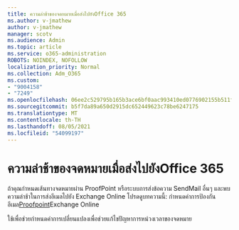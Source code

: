 ```yaml
---
title: ความล่าช้าของจดหมายเมื่อส่งไปยังOffice 365
ms.author: v-jmathew
author: v-jmathew
manager: scotv
ms.audience: Admin
ms.topic: article
ms.service: o365-administration
ROBOTS: NOINDEX, NOFOLLOW
localization_priority: Normal
ms.collection: Adm_O365
ms.custom:
- "9004158"
- "7249"
ms.openlocfilehash: 06ee2c529795b165b3ace6bf0aac993410ed0776902155b511f920a09d133d84
ms.sourcegitcommit: b5f7da89a650d2915dc652449623c78be6247175
ms.translationtype: MT
ms.contentlocale: th-TH
ms.lasthandoff: 08/05/2021
ms.locfileid: "54099197"
---
```

# <a name="mail-delays-when-sending-to-office-365"></a>ความล่าช้าของจดหมายเมื่อส่งไปยังOffice 365

ถ้าคุณกําหนดเส้นทางจดหมายผ่าน ProofPoint หรือระบบการส่งข้อความ SendMail อื่นๆ และพบความล่าช้าในการส่งอีเมลไปยัง Exchange Online โปรดดูบทความนี้: กําหนดค่าการป้องกันอีเมล[Proofpoint](https://docs.microsoft.com/exchange/troubleshoot/email-delivery/configure-proofpoint-with-exchange)Exchange Online

ใช้เพื่อช่วยกําหนดค่าการเปลี่ยนแปลงเพื่อช่วยแก้ไขปัญหาการหน่วงเวลาของจดหมาย
